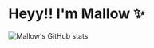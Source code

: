 # Heyy!! I'm Mallow ✨


![Mallow's GitHub stats](https://github-readme-stats.vercel.app/api?username=malfurra&show_icons=true&theme=tokyonight)
